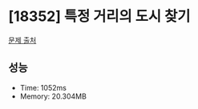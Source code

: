 # [18352] 특정 거리의 도시 찾기

[문제 출처](https://www.acmicpc.net/problem/18352)

## 성능

- Time: 1052ms
- Memory: 20.304MB